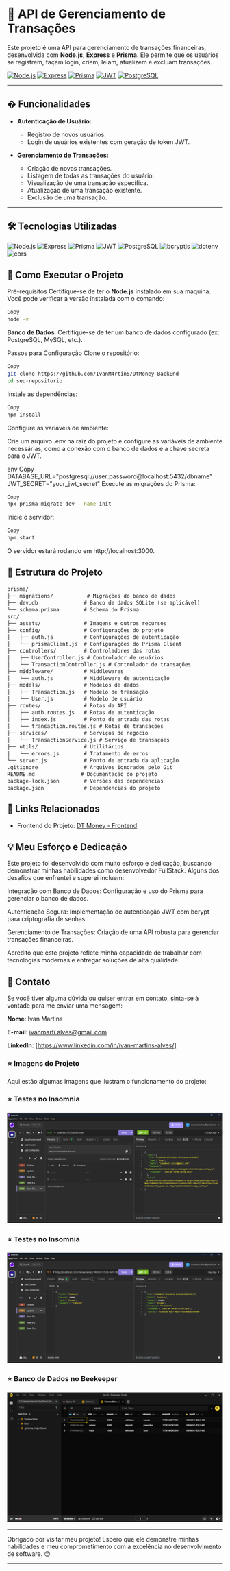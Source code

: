 # 🚀 API de Gerenciamento de Transações
Este projeto é uma API para gerenciamento de transações financeiras, desenvolvida com **Node.js**, **Express** e **Prisma**. Ele permite que os usuários se registrem, façam login, criem, leiam, atualizem e excluam transações.

[![Node.js](https://img.shields.io/badge/Node.js-18.13.0-339933?logo=node.js)](https://nodejs.org/)
[![Express](https://img.shields.io/badge/Express-4.18.2-000000?logo=express)](https://expressjs.com/)
[![Prisma](https://img.shields.io/badge/Prisma-4.16.2-2D3748?logo=prisma)](https://www.prisma.io/)
[![JWT](https://img.shields.io/badge/JWT-8.5.1-000000?logo=json-web-tokens)](https://jwt.io/)
[![PostgreSQL](https://img.shields.io/badge/PostgreSQL-13.0-336791?logo=postgresql)](https://www.postgresql.org/)

---

## � Funcionalidades

- **Autenticação de Usuário:**
  - Registro de novos usuários.
  - Login de usuários existentes com geração de token JWT.

- **Gerenciamento de Transações:**
  - Criação de novas transações.
  - Listagem de todas as transações do usuário.
  - Visualização de uma transação específica.
  - Atualização de uma transação existente.
  - Exclusão de uma transação.

---

## 🛠️ Tecnologias Utilizadas
<div align="left"> <img src="https://img.shields.io/badge/Node.js-339933?logo=node.js&logoColor=white" alt="Node.js" /> <img src="https://img.shields.io/badge/Express-000000?logo=express&logoColor=white" alt="Express" /> <img src="https://img.shields.io/badge/Prisma-2D3748?logo=prisma&logoColor=white" alt="Prisma" /> <img src="https://img.shields.io/badge/JWT-000000?logo=json-web-tokens&logoColor=white" alt="JWT" /> <img src="https://img.shields.io/badge/PostgreSQL-336791?logo=postgresql&logoColor=white" alt="PostgreSQL" /> <img src="https://img.shields.io/badge/bcryptjs-4.3.0-000000?logo=bcrypt" alt="bcryptjs" /> <img src="https://img.shields.io/badge/dotenv-16.0.3-000000?logo=dotenv" alt="dotenv" /> <img src="https://img.shields.io/badge/cors-2.8.5-000000?logo=cors" alt="cors" /> </div>

## 🚀 Como Executar o Projeto
Pré-requisitos
Certifique-se de ter o **Node.js** instalado em sua máquina. Você pode verificar a versão instalada com o comando:

```bash
Copy
node -v
```
**Banco de Dados**: Certifique-se de ter um banco de dados configurado (ex: PostgreSQL, MySQL, etc.).

Passos para Configuração
Clone o repositório:

```bash
Copy
git clone https://github.com/IvanM4rtin5/DtMoney-BackEnd
cd seu-repositorio
```
Instale as dependências:

```bash
Copy
npm install
```
Configure as variáveis de ambiente:

Crie um arquivo .env na raiz do projeto e configure as variáveis de ambiente necessárias, como a conexão com o banco de dados e a chave secreta para o JWT.

env
Copy
DATABASE_URL="postgresql://user:password@localhost:5432/dbname"
JWT_SECRET="your_jwt_secret"
Execute as migrações do Prisma:

```bash
Copy
npx prisma migrate dev --name init
```
Inicie o servidor:

```bash
Copy
npm start
```
O servidor estará rodando em http://localhost:3000.

## 📂 Estrutura do Projeto
```Copy
prisma/
├── migrations/           # Migrações do banco de dados
├── dev.db               # Banco de dados SQLite (se aplicável)
└── schema.prisma        # Schema do Prisma
src/
├── assets/              # Imagens e outros recursos
├── config/              # Configurações do projeto
│   ├── auth.js          # Configurações de autenticação
│   └── prismaClient.js  # Configurações do Prisma Client
├── controllers/         # Controladores das rotas
│   ├── UserController.js # Controlador de usuários
│   └── TransactionController.js # Controlador de transações
├── middleware/          # Middlewares
│   └── auth.js          # Middleware de autenticação
├── models/              # Modelos de dados
│   ├── Transaction.js   # Modelo de transação
│   └── User.js          # Modelo de usuário
├── routes/              # Rotas da API
│   ├── auth.routes.js   # Rotas de autenticação
│   ├── index.js         # Ponto de entrada das rotas
│   └── transaction.routes.js # Rotas de transações
├── services/            # Serviços de negócio
│   └── TransactionService.js # Serviço de transações
├── utils/               # Utilitários
│   └── errors.js        # Tratamento de erros
└── server.js            # Ponto de entrada da aplicação
.gitignore               # Arquivos ignorados pelo Git
README.md               # Documentação do projeto
package-lock.json        # Versões das dependências
package.json             # Dependências do projeto
```

## 🔗 Links Relacionados

- Frontend do Projeto: [DT Money - Frontend](https://github.com/IvanM4rtin5/DtMoney-Frontend)


## 💡 Meu Esforço e Dedicação
Este projeto foi desenvolvido com muito esforço e dedicação, buscando demonstrar minhas habilidades como desenvolvedor FullStack. Alguns dos desafios que enfrentei e superei incluem:

Integração com Banco de Dados: Configuração e uso do Prisma para gerenciar o banco de dados.

Autenticação Segura: Implementação de autenticação JWT com bcrypt para criptografia de senhas.

Gerenciamento de Transações: Criação de uma API robusta para gerenciar transações financeiras.

Acredito que este projeto reflete minha capacidade de trabalhar com tecnologias modernas e entregar soluções de alta qualidade.

## 📧 Contato
Se você tiver alguma dúvida ou quiser entrar em contato, sinta-se à vontade para me enviar uma mensagem:

**Nome**: Ivan Martins

**E-mail**: ivanmarti.alves@gmail.com

**LinkedIn**: [https://www.linkedin.com/in/ivan-martins-alves/]


### ⭐ Imagens do Projeto
Aqui estão algumas imagens que ilustram o funcionamento do projeto:

 ### ⭐ Testes no Insomnia
![Image](https://github.com/IvanM4rtin5/DtMoney-BackEnd/blob/main/src/assets/image/Insomnia%2030_01_2025%2012_21_11.png)

### ⭐ Testes no Insomnia
![Image](https://github.com/IvanM4rtin5/DtMoney-BackEnd/blob/main/src/assets/image/Insomnia%2030_01_2025%2012_21_49.png)


### ⭐ Banco de Dados no Beekeeper
![Image](https://github.com/IvanM4rtin5/DtMoney-BackEnd/blob/main/src/assets/image/dev.db%20-%20Beekeeper%20Studio%2030_01_2025%2012_26_59.png)

---

Obrigado por visitar meu projeto! Espero que ele demonstre minhas habilidades e meu comprometimento com a excelência no desenvolvimento de software. 😊

---




